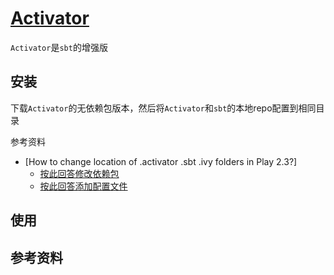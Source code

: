# [Activator](http://www.typesafe.com/activator/download)

`Activator`是`sbt`的增强版

## 安装

下载`Activator`的无依赖包版本，然后将`Activator`和`sbt`的本地repo配置到相同目录

参考资料

- [How to change location of .activator .sbt .ivy folders in Play 2.3?]
	- [按此回答修改依赖包](http://stackoverflow.com/a/24215618)
	- [按此回答添加配置文件](http://stackoverflow.com/a/28733203)

## 使用

## 参考资料